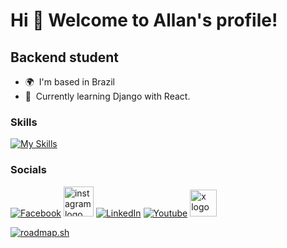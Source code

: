 Hi 👋 Welcome to Allan's profile!
==============================

Backend student
---------------

* 🌍  I'm based in Brazil
* 🧠  Currently learning Django with React.

### Skills

[![My Skills](https://skillicons.dev/icons?i=py,django,postman,git,postgres,nextjs,nodejs,tailwind&perline=4)](https://skillicons.dev)

### Socials

[![Facebook](https://raw.githubusercontent.com/gauravghongde/social-icons/master/SVG/Color/Facebook.svg)](https://facebook.com/allanrsomensi)
<a href="https://instagram.com/allanrsomensi" target="_blank"><img src="https://raw.githubusercontent.com/gauravghongde/social-icons/master/SVG/Color/Instagram.svg" alt="instagram logo" width="48" height="48"/></a>
[![LinkedIn](https://raw.githubusercontent.com/gauravghongde/social-icons/master/SVG/Color/LinkedIN.svg)](https://linkedin.com/in/allansomensi)
[![Youtube](https://raw.githubusercontent.com/gauravghongde/social-icons/master/SVG/Color/Youtube.svg)](https://youtube.com/@allansomensi)
<a href="https://x.com/allanrsomensi" target="_blank"><img src="https://raw.githubusercontent.com/dheereshagrwal/colored-icons/master/public/icons/x/x-light.svg" alt="x logo" width="43" height="43"/></a>

[![roadmap.sh](https://roadmap.sh/card/tall/65e7b54ad8455747573c7bf2?variant=dark&roadmaps=python%2Cjavascript%2Cfrontend%2Cbackend)](https://roadmap.sh)
